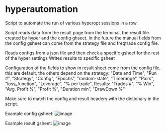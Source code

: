 # hyperautomation
Script to automate the run of various hyperopt sessions in a row.

Script reads data from the result page from the terminal, the result file created by hyper and the config ghseet. In the future the manual fields from the config gsheet can come from the strategy file and freqtrade config file.

Reads configs from a json file and then check a specific gsheet for the rest of the hyper settings
Writes results to specific gsheet

Configuration of the fields to show in result sheet come from the config file, this are default, the others depend on the strategy:
 "Date and Time", "Run #", "Strategy", "Config", "Epochs", "random-state", "Timerange", "Pairs", "loss_function", "Leverage", "% per trade", 
Results: "Trades #", "% Win", "Avg. Profit %", "Profit %", "Duration min", "DrawDown %"

Make sure to match the config and result headers with the dictionary in the script.

Example config gsheet:
![image](https://github.com/user-attachments/assets/7ce0404c-b97d-4611-8ba7-a2e5c59917d6)

Example result gsheet:
![image](https://github.com/user-attachments/assets/9e5eb35c-63db-41ab-9285-200861692057)

